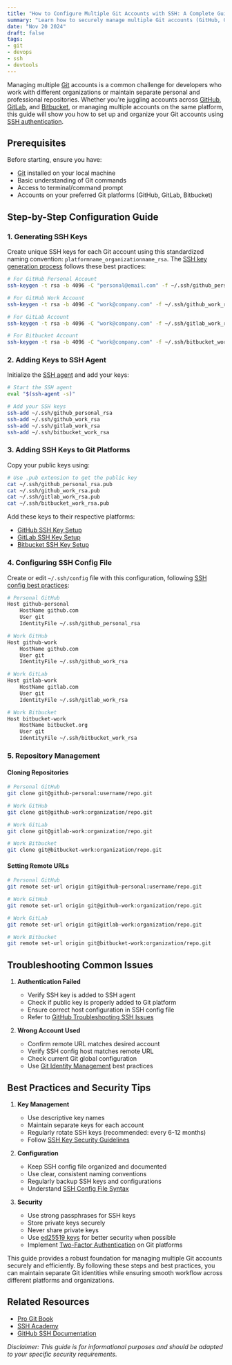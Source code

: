 ```yaml
---
title: "How to Configure Multiple Git Accounts with SSH: A Complete Guide for Developers"
summary: "Learn how to securely manage multiple Git accounts (GitHub, GitLab, Bitbucket) on your local machine using SSH keys."
date: "Nov 20 2024"
draft: false
tags:
- git
- devops
- ssh
- devtools
---
```

Managing multiple [Git](https://git-scm.com/) accounts is a common challenge for developers who work with different organizations or maintain separate personal and professional repositories. Whether you're juggling accounts across [GitHub](https://github.com/), [GitLab](https://gitlab.com/), and [Bitbucket](https://bitbucket.org/), or managing multiple accounts on the same platform, this guide will show you how to set up and organize your Git accounts using [SSH authentication](https://www.ssh.com/academy/ssh/key).

## Prerequisites

Before starting, ensure you have:
- [Git](https://git-scm.com/downloads) installed on your local machine
- Basic understanding of Git commands
- Access to terminal/command prompt
- Accounts on your preferred Git platforms (GitHub, GitLab, Bitbucket)

## Step-by-Step Configuration Guide

### 1. Generating SSH Keys

Create unique SSH keys for each Git account using this standardized naming convention: `platformname_organizationname_rsa`. The [SSH key generation process](https://docs.github.com/en/authentication/connecting-to-github-with-ssh/generating-a-new-ssh-key-and-adding-it-to-the-ssh-agent) follows these best practices:

```bash
# For GitHub Personal Account
ssh-keygen -t rsa -b 4096 -C "personal@email.com" -f ~/.ssh/github_personal_rsa

# For GitHub Work Account
ssh-keygen -t rsa -b 4096 -C "work@company.com" -f ~/.ssh/github_work_rsa

# For GitLab Account
ssh-keygen -t rsa -b 4096 -C "work@company.com" -f ~/.ssh/gitlab_work_rsa

# For Bitbucket Account
ssh-keygen -t rsa -b 4096 -C "work@company.com" -f ~/.ssh/bitbucket_work_rsa
```

### 2. Adding Keys to SSH Agent

Initialize the [SSH agent](https://www.ssh.com/academy/ssh/agent) and add your keys:

```bash
# Start the SSH agent
eval "$(ssh-agent -s)"

# Add your SSH keys
ssh-add ~/.ssh/github_personal_rsa
ssh-add ~/.ssh/github_work_rsa
ssh-add ~/.ssh/gitlab_work_rsa
ssh-add ~/.ssh/bitbucket_work_rsa
```

### 3. Adding SSH Keys to Git Platforms

Copy your public keys using:

```bash
# Use .pub extension to get the public key
cat ~/.ssh/github_personal_rsa.pub
cat ~/.ssh/github_work_rsa.pub
cat ~/.ssh/gitlab_work_rsa.pub
cat ~/.ssh/bitbucket_work_rsa.pub
```

Add these keys to their respective platforms:
- [GitHub SSH Key Setup](https://docs.github.com/en/authentication/connecting-to-github-with-ssh/adding-a-new-ssh-key-to-your-github-account)
- [GitLab SSH Key Setup](https://docs.gitlab.com/ee/user/ssh.html)
- [Bitbucket SSH Key Setup](https://support.atlassian.com/bitbucket-cloud/docs/set-up-an-ssh-key/)

### 4. Configuring SSH Config File

Create or edit `~/.ssh/config` file with this configuration, following [SSH config best practices](https://www.ssh.com/academy/ssh/config):

```bash
# Personal GitHub
Host github-personal
    HostName github.com
    User git
    IdentityFile ~/.ssh/github_personal_rsa

# Work GitHub
Host github-work
    HostName github.com
    User git
    IdentityFile ~/.ssh/github_work_rsa

# Work GitLab
Host gitlab-work
    HostName gitlab.com
    User git
    IdentityFile ~/.ssh/gitlab_work_rsa

# Work Bitbucket
Host bitbucket-work
    HostName bitbucket.org
    User git
    IdentityFile ~/.ssh/bitbucket_work_rsa
```

### 5. Repository Management

#### Cloning Repositories
```bash
# Personal GitHub
git clone git@github-personal:username/repo.git

# Work GitHub
git clone git@github-work:organization/repo.git

# Work GitLab
git clone git@gitlab-work:organization/repo.git

# Work Bitbucket
git clone git@bitbucket-work:organization/repo.git
```

#### Setting Remote URLs
```bash
# Personal GitHub
git remote set-url origin git@github-personal:username/repo.git

# Work GitHub
git remote set-url origin git@github-work:organization/repo.git

# Work GitLab
git remote set-url origin git@gitlab-work:organization/repo.git

# Work Bitbucket
git remote set-url origin git@bitbucket-work:organization/repo.git
```

## Troubleshooting Common Issues

1. **Authentication Failed**
   - Verify SSH key is added to SSH agent
   - Check if public key is properly added to Git platform
   - Ensure correct host configuration in SSH config file
   - Refer to [GitHub Troubleshooting SSH Issues](https://docs.github.com/en/authentication/troubleshooting-ssh/troubleshooting-ssh)

2. **Wrong Account Used**
   - Confirm remote URL matches desired account
   - Verify SSH config host matches remote URL
   - Check current Git global configuration
   - Use [Git Identity Management](https://git-scm.com/book/en/v2/Getting-Started-First-Time-Git-Setup) best practices

## Best Practices and Security Tips

1. **Key Management**
   - Use descriptive key names
   - Maintain separate keys for each account
   - Regularly rotate SSH keys (recommended: every 6-12 months)
   - Follow [SSH Key Security Guidelines](https://www.ssh.com/academy/ssh/public-key-authentication)

2. **Configuration**
   - Keep SSH config file organized and documented
   - Use clear, consistent naming conventions
   - Regularly backup SSH keys and configurations
   - Understand [SSH Config File Syntax](https://linuxize.com/post/using-the-ssh-config-file/)

3. **Security**
   - Use strong passphrases for SSH keys
   - Store private keys securely
   - Never share private keys
   - Use [ed25519 keys](https://medium.com/risan/upgrade-your-ssh-key-to-ed25519-c6da8ce2a8e0) for better security when possible
   - Implement [Two-Factor Authentication](https://en.wikipedia.org/wiki/Multi-factor_authentication) on Git platforms

This guide provides a robust foundation for managing multiple Git accounts securely and efficiently. By following these steps and best practices, you can maintain separate Git identities while ensuring smooth workflow across different platforms and organizations.

## Related Resources
- [Pro Git Book](https://git-scm.com/book/en/v2)
- [SSH Academy](https://www.ssh.com/academy/)
- [GitHub SSH Documentation](https://docs.github.com/en/authentication/connecting-to-github-with-ssh)

*Disclaimer: This guide is for informational purposes and should be adapted to your specific security requirements.*
